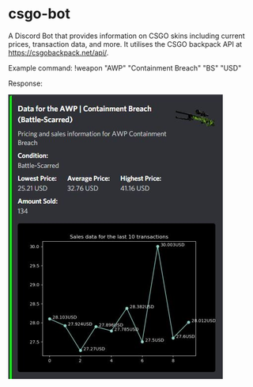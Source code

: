 # csgo-bot
A Discord Bot that provides information on CSGO skins including current prices, transaction data, and more. It utilises the CSGO backpack API at https://csgobackpack.net/api/.

Example command: !weapon "AWP" "Containment Breach" "BS" "USD"

Response:

<img src = "images/exampleResponse.JPG">
